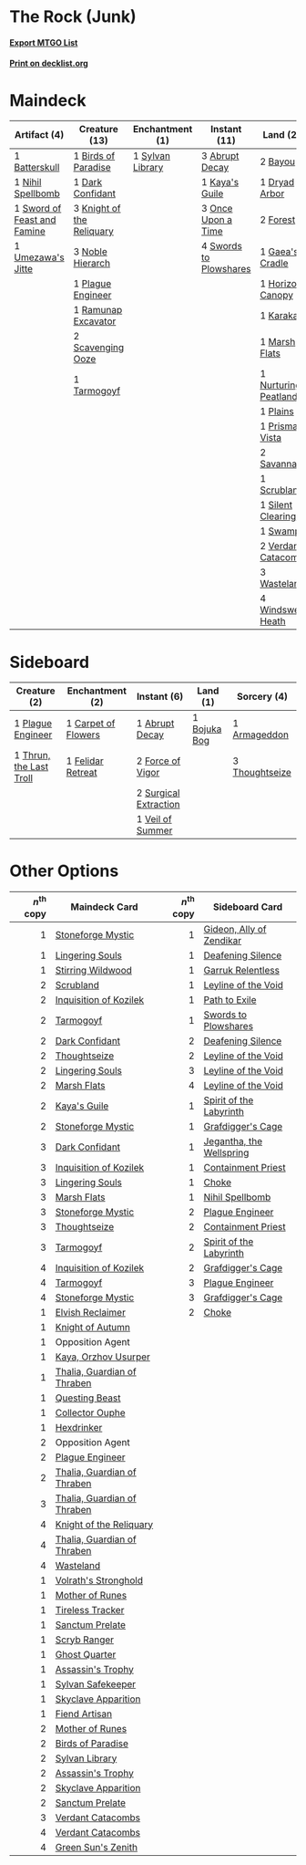 # The Rock (Junk)

#### [Export MTGO List](../collection/The%20Rock%20(Junk)/The%20Rock%20(Junk).txt)
#### [Print on decklist.org](http://decklist.org/?deckmain=3%09Abrupt%20Decay%0A1%09Batterskull%0A2%09Bayou%0A1%09Birds%20of%20Paradise%0A1%09Dark%20Confidant%0A1%09Dryad%20Arbor%0A2%09Forest%0A1%09Gaea's%20Cradle%0A3%09Green%20Sun's%20Zenith%0A1%09Horizon%20Canopy%0A1%09Inquisition%20of%20Kozilek%0A1%09Karakas%0A1%09Kaya's%20Guile%0A3%09Knight%20of%20the%20Reliquary%0A1%09Marsh%20Flats%0A1%09Nihil%20Spellbomb%0A3%09Noble%20Hierarch%0A1%09Nurturing%20Peatland%0A3%09Once%20Upon%20a%20Time%0A1%09Plague%20Engineer%0A1%09Plains%0A1%09Prismatic%20Vista%0A1%09Ramunap%20Excavator%0A2%09Savannah%0A2%09Scavenging%20Ooze%0A1%09Scrubland%0A1%09Silent%20Clearing%0A1%09Swamp%0A1%09Sword%20of%20Feast%20and%20Famine%0A4%09Swords%20to%20Plowshares%0A1%09Sylvan%20Library%0A1%09Tarmogoyf%0A1%09Thoughtseize%0A1%09Umezawa's%20Jitte%0A2%09Verdant%20Catacombs%0A3%09Wasteland%0A4%09Windswept%20Heath&deckside=1%09Abrupt%20Decay%0A1%09Armageddon%0A1%09Bojuka%20Bog%0A1%09Carpet%20of%20Flowers%0A1%09Felidar%20Retreat%0A2%09Force%20of%20Vigor%0A1%09Plague%20Engineer%0A2%09Surgical%20Extraction%0A3%09Thoughtseize%0A1%09Thrun,%20the%20Last%20Troll%0A1%09Veil%20of%20Summer)
# Maindeck

|                                             Artifact (4)                                             |                                           Creature (13)                                            |                                     Enchantment (1)                                     |                                         Instant (11)                                         |                                           Land (26)                                           |                                            Sorcery (5)                                            |
|------------------------------------------------------------------------------------------------------|----------------------------------------------------------------------------------------------------|-----------------------------------------------------------------------------------------|----------------------------------------------------------------------------------------------|-----------------------------------------------------------------------------------------------|---------------------------------------------------------------------------------------------------|
|1 [Batterskull](http://gatherer.wizards.com/Pages/Card/Details.aspx?multiverseid=233055)              |1 [Birds of Paradise](http://gatherer.wizards.com/Pages/Card/Details.aspx?multiverseid=129906)      |1 [Sylvan Library](http://gatherer.wizards.com/Pages/Card/Details.aspx?multiverseid=2240)|3 [Abrupt Decay](http://gatherer.wizards.com/Pages/Card/Details.aspx?multiverseid=456061)     |2 [Bayou](http://gatherer.wizards.com/Pages/Card/Details.aspx?multiverseid=879)                |3 [Green Sun's Zenith](http://gatherer.wizards.com/Pages/Card/Details.aspx?multiverseid=413711)    |
|1 [Nihil Spellbomb](http://gatherer.wizards.com/Pages/Card/Details.aspx?multiverseid=442215)          |1 [Dark Confidant](http://gatherer.wizards.com/Pages/Card/Details.aspx?multiverseid=397731)         |                                                                                         |1 [Kaya's Guile](http://gatherer.wizards.com/Pages/Card/Details.aspx?multiverseid=464154)     |1 [Dryad Arbor](http://gatherer.wizards.com/Pages/Card/Details.aspx?multiverseid=136196)       |1 [Inquisition of Kozilek](http://gatherer.wizards.com/Pages/Card/Details.aspx?multiverseid=416897)|
|1 [Sword of Feast and Famine](http://gatherer.wizards.com/Pages/Card/Details.aspx?multiverseid=214070)|3 [Knight of the Reliquary](http://gatherer.wizards.com/Pages/Card/Details.aspx?multiverseid=189145)|                                                                                         |3 [Once Upon a Time](http://gatherer.wizards.com/Pages/Card/Details.aspx?multiverseid=473131) |2 [Forest](http://gatherer.wizards.com/Pages/Card/Details.aspx?multiverseid=439860)            |1 [Thoughtseize](http://gatherer.wizards.com/Pages/Card/Details.aspx?multiverseid=438676)          |
|1 [Umezawa's Jitte](http://gatherer.wizards.com/Pages/Card/Details.aspx?multiverseid=81979)           |3 [Noble Hierarch](http://gatherer.wizards.com/Pages/Card/Details.aspx?multiverseid=179434)         |                                                                                         |4 [Swords to Plowshares](http://gatherer.wizards.com/Pages/Card/Details.aspx?multiverseid=869)|1 [Gaea's Cradle](http://gatherer.wizards.com/Pages/Card/Details.aspx?multiverseid=10422)      |                                                                                                   |
|                                                                                                      |1 [Plague Engineer](http://gatherer.wizards.com/Pages/Card/Details.aspx?multiverseid=464049)        |                                                                                         |                                                                                              |1 [Horizon Canopy](http://gatherer.wizards.com/Pages/Card/Details.aspx?multiverseid=409571)    |                                                                                                   |
|                                                                                                      |1 [Ramunap Excavator](http://gatherer.wizards.com/Pages/Card/Details.aspx?multiverseid=430818)      |                                                                                         |                                                                                              |1 [Karakas](http://gatherer.wizards.com/Pages/Card/Details.aspx?multiverseid=413782)           |                                                                                                   |
|                                                                                                      |2 [Scavenging Ooze](http://gatherer.wizards.com/Pages/Card/Details.aspx?multiverseid=420783)        |                                                                                         |                                                                                              |1 [Marsh Flats](http://gatherer.wizards.com/Pages/Card/Details.aspx?multiverseid=405101)       |                                                                                                   |
|                                                                                                      |1 [Tarmogoyf](http://gatherer.wizards.com/Pages/Card/Details.aspx?multiverseid=136142)              |                                                                                         |                                                                                              |1 [Nurturing Peatland](http://gatherer.wizards.com/Pages/Card/Details.aspx?multiverseid=464192)|                                                                                                   |
|                                                                                                      |                                                                                                    |                                                                                         |                                                                                              |1 [Plains](http://gatherer.wizards.com/Pages/Card/Details.aspx?multiverseid=439856)            |                                                                                                   |
|                                                                                                      |                                                                                                    |                                                                                         |                                                                                              |1 [Prismatic Vista](http://gatherer.wizards.com/Pages/Card/Details.aspx?multiverseid=464193)   |                                                                                                   |
|                                                                                                      |                                                                                                    |                                                                                         |                                                                                              |2 [Savannah](http://gatherer.wizards.com/Pages/Card/Details.aspx?multiverseid=881)             |                                                                                                   |
|                                                                                                      |                                                                                                    |                                                                                         |                                                                                              |1 [Scrubland](http://gatherer.wizards.com/Pages/Card/Details.aspx?multiverseid=882)            |                                                                                                   |
|                                                                                                      |                                                                                                    |                                                                                         |                                                                                              |1 [Silent Clearing](http://gatherer.wizards.com/Pages/Card/Details.aspx?multiverseid=464195)   |                                                                                                   |
|                                                                                                      |                                                                                                    |                                                                                         |                                                                                              |1 [Swamp](http://gatherer.wizards.com/Pages/Card/Details.aspx?multiverseid=439858)             |                                                                                                   |
|                                                                                                      |                                                                                                    |                                                                                         |                                                                                              |2 [Verdant Catacombs](http://gatherer.wizards.com/Pages/Card/Details.aspx?multiverseid=405113) |                                                                                                   |
|                                                                                                      |                                                                                                    |                                                                                         |                                                                                              |3 [Wasteland](http://gatherer.wizards.com/Pages/Card/Details.aspx?multiverseid=413790)         |                                                                                                   |
|                                                                                                      |                                                                                                    |                                                                                         |                                                                                              |4 [Windswept Heath](http://gatherer.wizards.com/Pages/Card/Details.aspx?multiverseid=405115)   |                                                                                                   |


# Sideboard

|                                           Creature (2)                                           |                                      Enchantment (2)                                       |                                          Instant (6)                                           |                                       Land (1)                                        |                                       Sorcery (4)                                       |
|--------------------------------------------------------------------------------------------------|--------------------------------------------------------------------------------------------|------------------------------------------------------------------------------------------------|---------------------------------------------------------------------------------------|-----------------------------------------------------------------------------------------|
|1 [Plague Engineer](http://gatherer.wizards.com/Pages/Card/Details.aspx?multiverseid=464049)      |1 [Carpet of Flowers](http://gatherer.wizards.com/Pages/Card/Details.aspx?multiverseid=5858)|1 [Abrupt Decay](http://gatherer.wizards.com/Pages/Card/Details.aspx?multiverseid=456061)       |1 [Bojuka Bog](http://gatherer.wizards.com/Pages/Card/Details.aspx?multiverseid=376269)|1 [Armageddon](http://gatherer.wizards.com/Pages/Card/Details.aspx?multiverseid=830)     |
|1 [Thrun, the Last Troll](http://gatherer.wizards.com/Pages/Card/Details.aspx?multiverseid=214050)|1 [Felidar Retreat](http://gatherer.wizards.com/Pages/Card/Details.aspx?multiverseid=491638)|2 [Force of Vigor](http://gatherer.wizards.com/Pages/Card/Details.aspx?multiverseid=464113)     |                                                                                       |3 [Thoughtseize](http://gatherer.wizards.com/Pages/Card/Details.aspx?multiverseid=438676)|
|                                                                                                  |                                                                                            |2 [Surgical Extraction](http://gatherer.wizards.com/Pages/Card/Details.aspx?multiverseid=397706)|                                                                                       |                                                                                         |
|                                                                                                  |                                                                                            |1 [Veil of Summer](http://gatherer.wizards.com/Pages/Card/Details.aspx?multiverseid=466952)     |                                                                                       |                                                                                         |


# Other Options

|*n*<sup>th</sup> copy|                                            Maindeck Card                                             |*n*<sup>th</sup> copy|                                          Sideboard Card                                           |
|--------------------:|------------------------------------------------------------------------------------------------------|--------------------:|---------------------------------------------------------------------------------------------------|
|                    1|[Stoneforge Mystic](http://gatherer.wizards.com/Pages/Card/Details.aspx?multiverseid=198383)          |                    1|[Gideon, Ally of Zendikar](http://gatherer.wizards.com/Pages/Card/Details.aspx?multiverseid=401897)|
|                    1|[Lingering Souls](http://gatherer.wizards.com/Pages/Card/Details.aspx?multiverseid=368485)            |                    1|[Deafening Silence](http://gatherer.wizards.com/Pages/Card/Details.aspx?multiverseid=472972)       |
|                    1|[Stirring Wildwood](http://gatherer.wizards.com/Pages/Card/Details.aspx?multiverseid=433213)          |                    1|[Garruk Relentless](http://gatherer.wizards.com/Pages/Card/Details.aspx?multiverseid=245250)       |
|                    2|[Scrubland](http://gatherer.wizards.com/Pages/Card/Details.aspx?multiverseid=882)                     |                    1|[Leyline of the Void](http://gatherer.wizards.com/Pages/Card/Details.aspx?multiverseid=107682)     |
|                    2|[Inquisition of Kozilek](http://gatherer.wizards.com/Pages/Card/Details.aspx?multiverseid=416897)     |                    1|[Path to Exile](http://gatherer.wizards.com/Pages/Card/Details.aspx?multiverseid=220511)           |
|                    2|[Tarmogoyf](http://gatherer.wizards.com/Pages/Card/Details.aspx?multiverseid=136142)                  |                    1|[Swords to Plowshares](http://gatherer.wizards.com/Pages/Card/Details.aspx?multiverseid=869)       |
|                    2|[Dark Confidant](http://gatherer.wizards.com/Pages/Card/Details.aspx?multiverseid=397731)             |                    2|[Deafening Silence](http://gatherer.wizards.com/Pages/Card/Details.aspx?multiverseid=472972)       |
|                    2|[Thoughtseize](http://gatherer.wizards.com/Pages/Card/Details.aspx?multiverseid=438676)               |                    2|[Leyline of the Void](http://gatherer.wizards.com/Pages/Card/Details.aspx?multiverseid=107682)     |
|                    2|[Lingering Souls](http://gatherer.wizards.com/Pages/Card/Details.aspx?multiverseid=368485)            |                    3|[Leyline of the Void](http://gatherer.wizards.com/Pages/Card/Details.aspx?multiverseid=107682)     |
|                    2|[Marsh Flats](http://gatherer.wizards.com/Pages/Card/Details.aspx?multiverseid=405101)                |                    4|[Leyline of the Void](http://gatherer.wizards.com/Pages/Card/Details.aspx?multiverseid=107682)     |
|                    2|[Kaya's Guile](http://gatherer.wizards.com/Pages/Card/Details.aspx?multiverseid=464154)               |                    1|[Spirit of the Labyrinth](http://gatherer.wizards.com/Pages/Card/Details.aspx?multiverseid=378399) |
|                    2|[Stoneforge Mystic](http://gatherer.wizards.com/Pages/Card/Details.aspx?multiverseid=198383)          |                    1|[Grafdigger's Cage](http://gatherer.wizards.com/Pages/Card/Details.aspx?multiverseid=278452)       |
|                    3|[Dark Confidant](http://gatherer.wizards.com/Pages/Card/Details.aspx?multiverseid=397731)             |                    1|[Jegantha, the Wellspring](http://gatherer.wizards.com/Pages/Card/Details.aspx?multiverseid=479742)|
|                    3|[Inquisition of Kozilek](http://gatherer.wizards.com/Pages/Card/Details.aspx?multiverseid=416897)     |                    1|[Containment Priest](http://gatherer.wizards.com/Pages/Card/Details.aspx?multiverseid=389470)      |
|                    3|[Lingering Souls](http://gatherer.wizards.com/Pages/Card/Details.aspx?multiverseid=368485)            |                    1|[Choke](http://gatherer.wizards.com/Pages/Card/Details.aspx?multiverseid=45431)                    |
|                    3|[Marsh Flats](http://gatherer.wizards.com/Pages/Card/Details.aspx?multiverseid=405101)                |                    1|[Nihil Spellbomb](http://gatherer.wizards.com/Pages/Card/Details.aspx?multiverseid=442215)         |
|                    3|[Stoneforge Mystic](http://gatherer.wizards.com/Pages/Card/Details.aspx?multiverseid=198383)          |                    2|[Plague Engineer](http://gatherer.wizards.com/Pages/Card/Details.aspx?multiverseid=464049)         |
|                    3|[Thoughtseize](http://gatherer.wizards.com/Pages/Card/Details.aspx?multiverseid=438676)               |                    2|[Containment Priest](http://gatherer.wizards.com/Pages/Card/Details.aspx?multiverseid=389470)      |
|                    3|[Tarmogoyf](http://gatherer.wizards.com/Pages/Card/Details.aspx?multiverseid=136142)                  |                    2|[Spirit of the Labyrinth](http://gatherer.wizards.com/Pages/Card/Details.aspx?multiverseid=378399) |
|                    4|[Inquisition of Kozilek](http://gatherer.wizards.com/Pages/Card/Details.aspx?multiverseid=416897)     |                    2|[Grafdigger's Cage](http://gatherer.wizards.com/Pages/Card/Details.aspx?multiverseid=278452)       |
|                    4|[Tarmogoyf](http://gatherer.wizards.com/Pages/Card/Details.aspx?multiverseid=136142)                  |                    3|[Plague Engineer](http://gatherer.wizards.com/Pages/Card/Details.aspx?multiverseid=464049)         |
|                    4|[Stoneforge Mystic](http://gatherer.wizards.com/Pages/Card/Details.aspx?multiverseid=198383)          |                    3|[Grafdigger's Cage](http://gatherer.wizards.com/Pages/Card/Details.aspx?multiverseid=278452)       |
|                    1|[Elvish Reclaimer](http://gatherer.wizards.com/Pages/Card/Details.aspx?multiverseid=466923)           |                    2|[Choke](http://gatherer.wizards.com/Pages/Card/Details.aspx?multiverseid=45431)                    |
|                    1|[Knight of Autumn](http://gatherer.wizards.com/Pages/Card/Details.aspx?multiverseid=452933)           |                     |                                                                                                   |
|                    1|Opposition Agent                                                                                      |                     |                                                                                                   |
|                    1|[Kaya, Orzhov Usurper](http://gatherer.wizards.com/Pages/Card/Details.aspx?multiverseid=460129)       |                     |                                                                                                   |
|                    1|[Thalia, Guardian of Thraben](http://gatherer.wizards.com/Pages/Card/Details.aspx?multiverseid=442025)|                     |                                                                                                   |
|                    1|[Questing Beast](http://gatherer.wizards.com/Pages/Card/Details.aspx?multiverseid=473133)             |                     |                                                                                                   |
|                    1|[Collector Ouphe](http://gatherer.wizards.com/Pages/Card/Details.aspx?multiverseid=464107)            |                     |                                                                                                   |
|                    1|[Hexdrinker](http://gatherer.wizards.com/Pages/Card/Details.aspx?multiverseid=464117)                 |                     |                                                                                                   |
|                    2|Opposition Agent                                                                                      |                     |                                                                                                   |
|                    2|[Plague Engineer](http://gatherer.wizards.com/Pages/Card/Details.aspx?multiverseid=464049)            |                     |                                                                                                   |
|                    2|[Thalia, Guardian of Thraben](http://gatherer.wizards.com/Pages/Card/Details.aspx?multiverseid=442025)|                     |                                                                                                   |
|                    3|[Thalia, Guardian of Thraben](http://gatherer.wizards.com/Pages/Card/Details.aspx?multiverseid=442025)|                     |                                                                                                   |
|                    4|[Knight of the Reliquary](http://gatherer.wizards.com/Pages/Card/Details.aspx?multiverseid=189145)    |                     |                                                                                                   |
|                    4|[Thalia, Guardian of Thraben](http://gatherer.wizards.com/Pages/Card/Details.aspx?multiverseid=442025)|                     |                                                                                                   |
|                    4|[Wasteland](http://gatherer.wizards.com/Pages/Card/Details.aspx?multiverseid=413790)                  |                     |                                                                                                   |
|                    1|[Volrath's Stronghold](http://gatherer.wizards.com/Pages/Card/Details.aspx?multiverseid=5263)         |                     |                                                                                                   |
|                    1|[Mother of Runes](http://gatherer.wizards.com/Pages/Card/Details.aspx?multiverseid=430236)            |                     |                                                                                                   |
|                    1|[Tireless Tracker](http://gatherer.wizards.com/Pages/Card/Details.aspx?multiverseid=409997)           |                     |                                                                                                   |
|                    1|[Sanctum Prelate](http://gatherer.wizards.com/Pages/Card/Details.aspx?multiverseid=416780)            |                     |                                                                                                   |
|                    1|[Scryb Ranger](http://gatherer.wizards.com/Pages/Card/Details.aspx?multiverseid=118924)               |                     |                                                                                                   |
|                    1|[Ghost Quarter](http://gatherer.wizards.com/Pages/Card/Details.aspx?multiverseid=389534)              |                     |                                                                                                   |
|                    1|[Assassin's Trophy](http://gatherer.wizards.com/Pages/Card/Details.aspx?multiverseid=452902)          |                     |                                                                                                   |
|                    1|[Sylvan Safekeeper](http://gatherer.wizards.com/Pages/Card/Details.aspx?multiverseid=389709)          |                     |                                                                                                   |
|                    1|[Skyclave Apparition](http://gatherer.wizards.com/Pages/Card/Details.aspx?multiverseid=495603)        |                     |                                                                                                   |
|                    1|[Fiend Artisan](http://gatherer.wizards.com/Pages/Card/Details.aspx?multiverseid=479740)              |                     |                                                                                                   |
|                    2|[Mother of Runes](http://gatherer.wizards.com/Pages/Card/Details.aspx?multiverseid=430236)            |                     |                                                                                                   |
|                    2|[Birds of Paradise](http://gatherer.wizards.com/Pages/Card/Details.aspx?multiverseid=129906)          |                     |                                                                                                   |
|                    2|[Sylvan Library](http://gatherer.wizards.com/Pages/Card/Details.aspx?multiverseid=2240)               |                     |                                                                                                   |
|                    2|[Assassin's Trophy](http://gatherer.wizards.com/Pages/Card/Details.aspx?multiverseid=452902)          |                     |                                                                                                   |
|                    2|[Skyclave Apparition](http://gatherer.wizards.com/Pages/Card/Details.aspx?multiverseid=495603)        |                     |                                                                                                   |
|                    2|[Sanctum Prelate](http://gatherer.wizards.com/Pages/Card/Details.aspx?multiverseid=416780)            |                     |                                                                                                   |
|                    3|[Verdant Catacombs](http://gatherer.wizards.com/Pages/Card/Details.aspx?multiverseid=405113)          |                     |                                                                                                   |
|                    4|[Verdant Catacombs](http://gatherer.wizards.com/Pages/Card/Details.aspx?multiverseid=405113)          |                     |                                                                                                   |
|                    4|[Green Sun's Zenith](http://gatherer.wizards.com/Pages/Card/Details.aspx?multiverseid=413711)         |                     |                                                                                                   |

